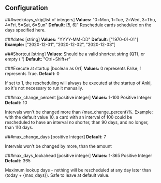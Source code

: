 ## Configuration

###weekdays_skip[list of integers]
<b>Values:</b> "0=Mon, 1=Tue, 2=Wed, 3=Thu, 4=Fri, 5=Sat, 6=Sun"
<b>Default:</b> [5, 6]"
Reschedule cards scheduled on the days specified here.

###dates [string]
<b>Values:</b> "YYYY-MM-DD"
<b>Default:</b> ["1970-01-01"]
<b>Example:</b> ["2020-12-01", "2020-12-02", "2020-12-03"]

###Shortcut [string]
<b>Values:</b> Should be a valid shortcut string (QT), or empty ('')
<b>Default:</b> "Ctrl+Shift+r"

###Execute at startup [boolean as 0/1]
<b>Values:</b> 0 represents False, 1 represents True.
<b>Default:</b> 0

If set to 1, the rescheduling will always be executed at the startup of Anki, so it's not necessary to run it manually.

###max_change_percent [positive integer]
<b>Values:</b> 1-100 Positive Integer
<b>Default:</b> 10

Intervals won't be changed more than {max_change_percent}%.
Example: with the default value 10, a card with an interval of 100 could be rescheduled to have an interval no shorter, than 90 days, and no longer, than 110 days.

###max_change_days [positive Integer]
<b>Default:</b> 7

Intervals won't be changed by more, than the amount 

###max_days_lookahead [positive integer]
<b>Values:</b> 1-365 Positive Integer
<b>Default:</b> 365

Maximum lookup days - nothing will be rescheduled at any day later than (today + {max_days}).
Safe to leave at default value.

